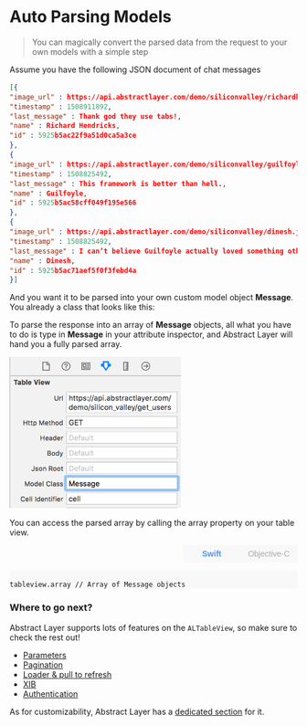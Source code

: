# Auto Parsing Models

> You can magically convert the parsed data from the request to your own models with a simple step

Assume you have the following JSON document of chat messages

```JSON
[{
"image_url" : https://api.abstractlayer.com/demo/siliconvalley/richardhendricks.jpg,
"timestamp" : 1508911892,
"last_message" : Thank god they use tabs!,
"name" : Richard Hendricks,
"id" : 5925b5ac22f9a51d0ca5a3ce
},
{
"image_url" : https://api.abstractlayer.com/demo/siliconvalley/guilfoyle.jpg,
"timestamp" : 1508825492,
"last_message" : This framework is better than hell.,
"name" : Guilfoyle,
"id" : 5925b5ac58cff049f195e566
},
{
"image_url" : https://api.abstractlayer.com/demo/siliconvalley/dinesh.jpg,
"timestamp" : 1508825492,
"last_message" : I can’t believe Guilfoyle actually loved something other than himself.,
"name" : Dinesh,
"id" : 5925b5ac71aef5f0f3febd4a
}]
```

And you want it to be parsed into your own custom model object **Message**.
You already a class that looks like this:


To parse the response into an array of **Message** objects, all what you have to do is type in **Message** in your attribute inspector, and Abstract Layer will hand you a fully parsed array.

<img width="300" alt="Table view" src="/menu/complex/attachments/message-class.png">

You can access the parsed array by calling the array property on your table view.

<div style="height:30px;">
<button class="objcButton" onclick="showObjc()" style="font-size: 14px; width: 100px; height: 30px; float: right; border: none; outline: none; background-color: rgb(248,248,248); color: darkGray;">Objective-C</button>
<button class="swiftButton" onclick="showSwift()" style="font-size: 14px; width: 100px; height: 30px; float: right; border: none; outline: none; background-color: rgb(248,248,248); color: rgb(81,148,220); font-weight:600;">Swift</button>
</div>

<div class="swiftDIV" style="background-color:rgb(248,248,248);">
<pre><code>
tableview.array // Array of Message objects
</code></pre>
</div>


<div style="display:none; background-color:rgb(248,248,248);" class="objcDIV">
<pre><code>
self.tableview.array // Array of Message objects
</code></pre>
</div>

### Where to go next?

Abstract Layer supports lots of features on the `ALTableView`, so make sure to check the rest out!

* [Parameters](/menu/tableview/parameters)
* [Pagination](/menu/tableview/pagination)
* [Loader & pull to refresh](/menu/tableview/loader)
* [XIB](/menu/tableview/xib)
* [Authentication](/menu/tableview/authentication)

As for customizability, Abstract Layer has a [dedicated section](/menu/tableview/customcases) for it.